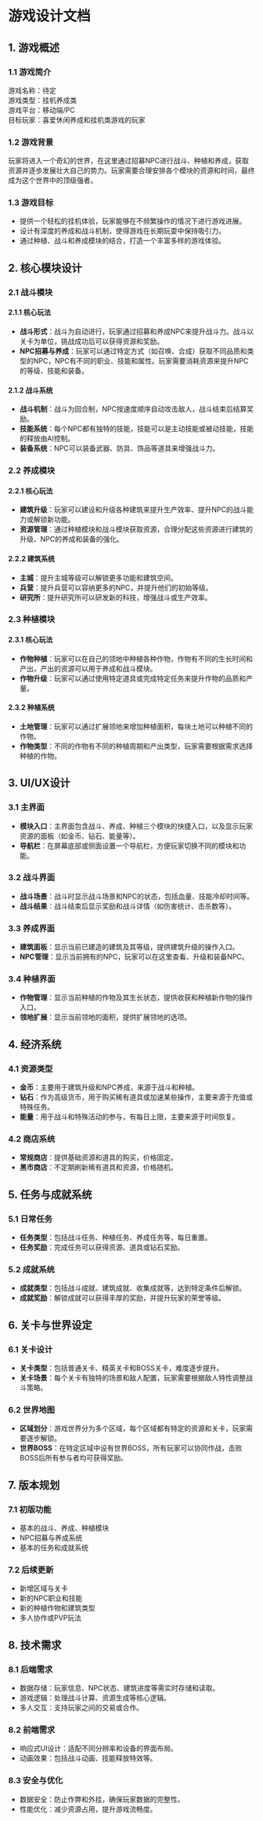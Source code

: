 

# 游戏设计文档

## 1. 游戏概述

### 1.1 游戏简介
游戏名称：待定  
游戏类型：挂机养成类  
游戏平台：移动端/PC  
目标玩家：喜爱休闲养成和挂机类游戏的玩家

### 1.2 游戏背景
玩家将进入一个奇幻的世界，在这里通过招募NPC进行战斗、种植和养成，获取资源并逐步发展壮大自己的势力。玩家需要合理安排各个模块的资源和时间，最终成为这个世界中的顶级强者。

### 1.3 游戏目标
- 提供一个轻松的挂机体验，玩家能够在不频繁操作的情况下进行游戏进展。
- 设计有深度的养成和战斗机制，使得游戏在长期玩耍中保持吸引力。
- 通过种植、战斗和养成模块的结合，打造一个丰富多样的游戏体验。

## 2. 核心模块设计

### 2.1 战斗模块

#### 2.1.1 核心玩法
- **战斗形式**：战斗为自动进行，玩家通过招募和养成NPC来提升战斗力。战斗以关卡为单位，挑战成功后可以获得资源和奖励。
- **NPC招募与养成**：玩家可以通过特定方式（如召唤、合成）获取不同品质和类型的NPC，NPC有不同的职业、技能和属性。玩家需要消耗资源来提升NPC的等级、技能和装备。

#### 2.1.2 战斗系统
- **战斗机制**：战斗为回合制，NPC按速度顺序自动攻击敌人，战斗结束后结算奖励。
- **技能系统**：每个NPC都有独特的技能，技能可以是主动技能或被动技能，技能的释放由AI控制。
- **装备系统**：NPC可以装备武器、防具、饰品等道具来增强战斗力。

### 2.2 养成模块

#### 2.2.1 核心玩法
- **建筑升级**：玩家可以建设和升级各种建筑来提升生产效率、提升NPC的战斗能力或解锁新功能。
- **资源管理**：通过种植模块和战斗模块获取资源，合理分配这些资源进行建筑的升级、NPC的养成和装备的强化。

#### 2.2.2 建筑系统
- **主城**：提升主城等级可以解锁更多功能和建筑空间。
- **兵营**：提升兵营可以容纳更多的NPC，并提升他们的初始等级。
- **研究所**：提升研究所可以研发新的科技，增强战斗或生产效率。

### 2.3 种植模块

#### 2.3.1 核心玩法
- **作物种植**：玩家可以在自己的领地中种植各种作物，作物有不同的生长时间和产出，产出的资源可以用于养成和战斗模块。
- **作物升级**：玩家可以通过使用特定道具或完成特定任务来提升作物的品质和产量。

#### 2.3.2 种植系统
- **土地管理**：玩家可以通过扩展领地来增加种植面积，每块土地可以种植不同的作物。
- **作物类型**：不同的作物有不同的种植周期和产出类型，玩家需要根据需求选择种植的作物。

## 3. UI/UX设计

### 3.1 主界面
- **模块入口**：主界面包含战斗、养成、种植三个模块的快捷入口，以及显示玩家资源的面板（如金币、钻石、能量等）。
- **导航栏**：在屏幕底部或侧面设置一个导航栏，方便玩家切换不同的模块和功能。

### 3.2 战斗界面
- **战斗场景**：战斗时显示战斗场景和NPC的状态，包括血量、技能冷却时间等。
- **战斗结果**：战斗结束后显示奖励和战斗详情（如伤害统计、击杀数等）。

### 3.3 养成界面
- **建筑面板**：显示当前已建造的建筑及其等级，提供建筑升级的操作入口。
- **NPC管理**：显示当前拥有的NPC，玩家可以在这里查看、升级和装备NPC。

### 3.4 种植界面
- **作物管理**：显示当前种植的作物及其生长状态，提供收获和种植新作物的操作入口。
- **领地扩展**：显示当前领地的面积，提供扩展领地的选项。

## 4. 经济系统

### 4.1 资源类型
- **金币**：主要用于建筑升级和NPC养成，来源于战斗和种植。
- **钻石**：作为高级货币，用于购买稀有道具或加速某些操作，主要来源于充值或特殊任务。
- **能量**：用于战斗和特殊活动的参与，有每日上限，主要来源于时间恢复。

### 4.2 商店系统
- **常规商店**：提供基础资源和道具的购买，价格固定。
- **黑市商店**：不定期刷新稀有道具和资源，价格随机。

## 5. 任务与成就系统

### 5.1 日常任务
- **任务类型**：包括战斗任务、种植任务、养成任务等，每日重置。
- **任务奖励**：完成任务可以获得资源、道具或钻石奖励。

### 5.2 成就系统
- **成就类型**：包括战斗成就、建筑成就、收集成就等，达到特定条件后解锁。
- **成就奖励**：解锁成就可以获得丰厚的奖励，并提升玩家的荣誉等级。

## 6. 关卡与世界设定

### 6.1 关卡设计
- **关卡类型**：包括普通关卡、精英关卡和BOSS关卡，难度逐步提升。
- **关卡场景**：每个关卡有独特的场景和敌人配置，玩家需要根据敌人特性调整战斗策略。

### 6.2 世界地图
- **区域划分**：游戏世界分为多个区域，每个区域都有特定的资源和关卡，玩家需要逐步解锁。
- **世界BOSS**：在特定区域中设有世界BOSS，所有玩家可以协同作战，击败BOSS后所有参与者均可获得奖励。

## 7. 版本规划

### 7.1 初版功能
- 基本的战斗、养成、种植模块
- NPC招募与养成系统
- 基本的任务和成就系统

### 7.2 后续更新
- 新增区域与关卡
- 新的NPC职业和技能
- 新的种植作物和建筑类型
- 多人协作或PVP玩法

## 8. 技术需求

### 8.1 后端需求
- 数据存储：玩家信息、NPC状态、建筑进度等需实时存储和读取。
- 游戏逻辑：处理战斗计算、资源生成等核心逻辑。
- 多人交互：支持玩家之间的交易或合作。

### 8.2 前端需求
- 响应式UI设计：适配不同分辨率和设备的界面布局。
- 动画效果：包括战斗动画、技能释放特效等。

### 8.3 安全与优化
- 数据安全：防止作弊和外挂，确保玩家数据的完整性。
- 性能优化：减少资源占用，提升游戏流畅度。

